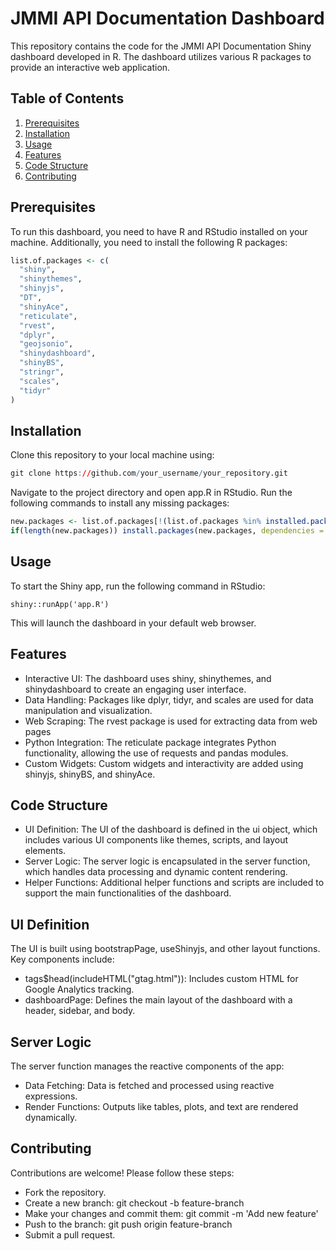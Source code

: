# JMMI API Documentation Dashboard

This repository contains the code for the JMMI API Documentation Shiny dashboard developed in R. The dashboard utilizes various R packages to provide an interactive web application.

## Table of Contents
1. [Prerequisites](#prerequisites)
2. [Installation](#installation)
3. [Usage](#usage)
4. [Features](#features)
5. [Code Structure](#code-structure)
6. [Contributing](#contributing)

## Prerequisites

To run this dashboard, you need to have R and RStudio installed on your machine. Additionally, you need to install the following R packages:

```r
list.of.packages <- c(
  "shiny",
  "shinythemes",
  "shinyjs",
  "DT",
  "shinyAce",
  "reticulate",
  "rvest",
  "dplyr",
  "geojsonio",
  "shinydashboard",
  "shinyBS",
  "stringr",
  "scales",
  "tidyr"
)
```
## Installation
Clone this repository to your local machine using:
```r
git clone https://github.com/your_username/your_repository.git
```
Navigate to the project directory and open app.R in RStudio. Run the following commands to install any missing packages:

```r
new.packages <- list.of.packages[!(list.of.packages %in% installed.packages()[,"Package"])]
if(length(new.packages)) install.packages(new.packages, dependencies = TRUE)
```

## Usage
To start the Shiny app, run the following command in RStudio:

```{r}
shiny::runApp('app.R')
```

This will launch the dashboard in your default web browser.

## Features
- Interactive UI: The dashboard uses shiny, shinythemes, and shinydashboard to create an engaging user interface.
- Data Handling: Packages like dplyr, tidyr, and scales are used for data manipulation and visualization.
- Web Scraping: The rvest package is used for extracting data from web pages
- Python Integration: The reticulate package integrates Python functionality, allowing the use of requests and pandas modules.
- Custom Widgets: Custom widgets and interactivity are added using shinyjs, shinyBS, and shinyAce.

## Code Structure
- UI Definition: The UI of the dashboard is defined in the ui object, which includes various UI components like themes, scripts, and layout elements.
- Server Logic: The server logic is encapsulated in the server function, which handles data processing and dynamic content rendering.
- Helper Functions: Additional helper functions and scripts are included to support the main functionalities of the dashboard.

## UI Definition
The UI is built using bootstrapPage, useShinyjs, and other layout functions. Key components include:
- tags$head(includeHTML("gtag.html")): Includes custom HTML for Google Analytics tracking.
- dashboardPage: Defines the main layout of the dashboard with a header, sidebar, and body.

## Server Logic
The server function manages the reactive components of the app:
- Data Fetching: Data is fetched and processed using reactive expressions.
- Render Functions: Outputs like tables, plots, and text are rendered dynamically.

## Contributing
Contributions are welcome! Please follow these steps:
- Fork the repository.
- Create a new branch: git checkout -b feature-branch
- Make your changes and commit them: git commit -m 'Add new feature'
- Push to the branch: git push origin feature-branch
- Submit a pull request.

